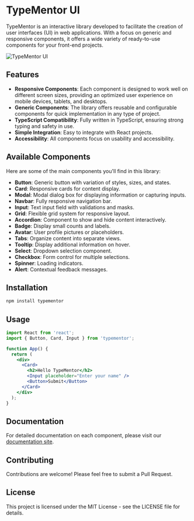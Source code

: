 # TypeMentor UI

TypeMentor is an interactive library developed to facilitate the creation of user interfaces (UI) in web applications. With a focus on generic and responsive components, it offers a wide variety of ready-to-use components for your front-end projects.

![TypeMentor UI](https://images.unsplash.com/photo-1555066931-4365d14bab8c?ixlib=rb-1.2.1&auto=format&fit=crop&w=1350&h=400&q=80)

## Features

- **Responsive Components**: Each component is designed to work well on different screen sizes, providing an optimized user experience on mobile devices, tablets, and desktops.
- **Generic Components**: The library offers reusable and configurable components for quick implementation in any type of project.
- **TypeScript Compatibility**: Fully written in TypeScript, ensuring strong typing and safety in use.
- **Simple Integration**: Easy to integrate with React projects.
- **Accessibility**: All components focus on usability and accessibility.

## Available Components

Here are some of the main components you'll find in this library:

- **Button**: Generic button with variation of styles, sizes, and states.
- **Card**: Responsive cards for content display.
- **Modal**: Modal dialog box for displaying information or capturing inputs.
- **Navbar**: Fully responsive navigation bar.
- **Input**: Text input field with validations and masks.
- **Grid**: Flexible grid system for responsive layout.
- **Accordion**: Component to show and hide content interactively.
- **Badge**: Display small counts and labels.
- **Avatar**: User profile pictures or placeholders.
- **Tabs**: Organize content into separate views.
- **Tooltip**: Display additional information on hover.
- **Select**: Dropdown selection component.
- **Checkbox**: Form control for multiple selections.
- **Spinner**: Loading indicators.
- **Alert**: Contextual feedback messages.

## Installation

```bash
npm install typementor
```

## Usage

```jsx
import React from 'react';
import { Button, Card, Input } from 'typementor';

function App() {
  return (
    <div>
      <Card>
        <h2>Hello TypeMentor</h2>
        <Input placeholder="Enter your name" />
        <Button>Submit</Button>
      </Card>
    </div>
  );
}
```

## Documentation

For detailed documentation on each component, please visit our [documentation site](https://typementor-docs.example.com).

## Contributing

Contributions are welcome! Please feel free to submit a Pull Request.

## License

This project is licensed under the MIT License - see the LICENSE file for details.